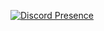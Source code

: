 [![Discord Presence](https://japi.rest/lanyard/v1/discord/459738097622712320)](https://discord.com/users/459738097622712320)
